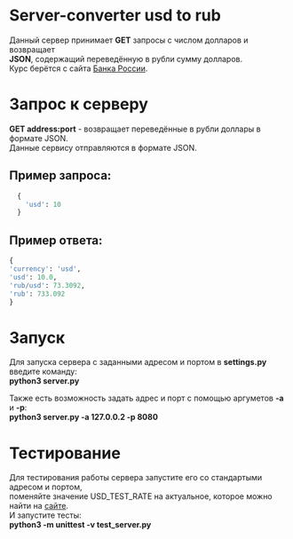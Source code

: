 # Server-converter usd to rub
Данный сервер принимает **GET** запросы с числом долларов и возвращает  
**JSON**, содержащий переведённую в рубли сумму долларов.  
Курс берётся с сайта [Банка России](https://www.cbr.ru/).

# Запрос к серверу
**GET address:port** - возвращает переведённые в рубли доллары в формате JSON.  
Данные сервису отправляются в формате JSON.
## Пример запроса:  
```python
  {
	'usd': 10
  }
  ```
## Пример ответа:
```python
{
'currency': 'usd', 
'usd': 10.0, 
'rub/usd': 73.3092, 
'rub': 733.092
}
  ```
  
# Запуск
Для запуска сервера с заданными адресом и портом в **settings.py** введите команду:  
**python3 server.py**

Также есть возможность задать адрес и порт с помощью аргуметов **-a** и **-p**:  
**python3 server.py -a 127.0.0.2 -p 8080**

# Тестирование
Для тестирования работы сервера запустите его со стандартыми адресом и портом,  
поменяйте значение USD_TEST_RATE на актуальное, которое можно найти на [сайте](https://www.cbr.ru/).  
И запустите тесты:  
**python3 -m unittest -v test_server.py**

